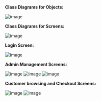 **Class Diagrams for Objects:**

![image](https://github.com/jason-lai-02/Bookstore-App/assets/154931668/53dcc192-948d-4858-8304-22ec802b7f70)



**Class Diagrams for Screens:**

![image](https://github.com/jason-lai-02/Bookstore-App/assets/154931668/96738483-a806-47f3-8bde-1b3dfa67d24c)



**Login Screen:**

![image](https://github.com/jason-lai-02/Bookstore-App/assets/154931668/1d98cd86-cedf-4c47-a8bc-03118bfffabe)



**Admin Management Screens:**

![image](https://github.com/jason-lai-02/Bookstore-App/assets/154931668/725198ef-be57-4c6f-99cf-1645146b932e)
![image](https://github.com/jason-lai-02/Bookstore-App/assets/154931668/7bbe8bfd-2a75-4bb1-ab89-15326ff66cc9)
![image](https://github.com/jason-lai-02/Bookstore-App/assets/154931668/a410b80d-59ba-45c6-bfb2-23f8224502d3)


**Customer browsing and Checkout Screens:**

![image](https://github.com/jason-lai-02/Bookstore-App/assets/154931668/a201d2d2-fa02-4a8a-be36-94132a320b8f)
![image](https://github.com/jason-lai-02/Bookstore-App/assets/154931668/121da461-31eb-45ee-84fd-38f517dba068)







